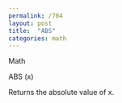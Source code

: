 ```yaml
---
permalink: /704
layout: post
title:  "ABS"
categories: math
---
```

Math

ABS (x)

Returns the absolute value of x.


